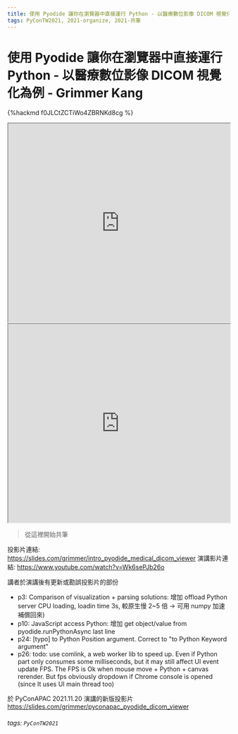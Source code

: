 ```yaml
---
title: 使用 Pyodide 讓你在瀏覽器中直接運行 Python - 以醫療數位影像 DICOM 視覺化為例 - Grimmer Kang
tags: PyConTW2021, 2021-organize, 2021-共筆
---
```


# 使用 Pyodide 讓你在瀏覽器中直接運行 Python - 以醫療數位影像 DICOM 視覺化為例 - Grimmer Kang

{%hackmd f0JLCtZCTiWo4ZBRNKd8cg %}

<iframe src="https://app.sli.do/event/gk1xvgcv" height=450 width=100%></iframe>

<iframe src="https://wall.sli.do/event/gk1xvgcv?section=0db68317-afa2-429b-b4bb-d6f64888efcd" height=450 width=100%></iframe>


> 從這裡開始共筆

投影片連結: https://slides.com/grimmer/intro_pyodide_medical_dicom_viewer
演講影片連結: https://www.youtube.com/watch?v=Wk6sePJb26o

講者於演講後有更新或勘誤投影片的部份
- p3: Comparison of visualization + parsing solutions: 增加 offload Python server CPU loading, loadin time 3s, 較原生慢 2~5 倍 -> 可用 numpy 加速補償回來)
- p10: JavaScript access Python: 增加 get object/value from pyodide.runPythonAsync last line
- p24: [typo] to Python Position argument. Correct to "to Python Keyword argument"
- p26: todo: use comlink, a web worker lib to speed up. Even if Python part only consumes some milliseconds, but it may still affect UI event update FPS. The FPS is Ok when mouse move + Python + canvas rerender. But fps obviously dropdown if Chrome console is opened (since It uses UI main thread too)

於 PyConAPAC 2021.11.20 演講的新版投影片 https://slides.com/grimmer/pyconapac_pyodide_dicom_viewer

###### tags: `PyConTW2021`